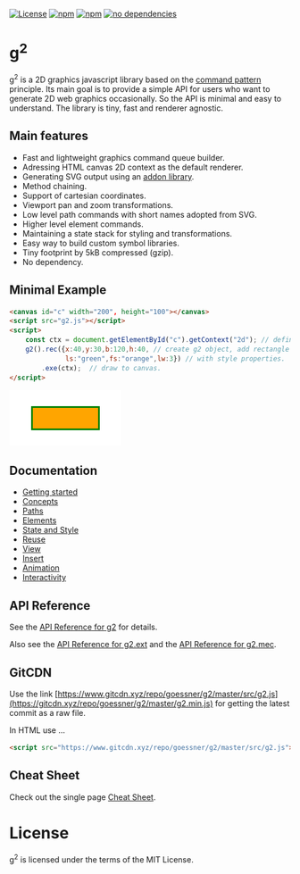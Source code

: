 [![License](http://img.shields.io/:license-mit-blue.svg)](https://github.com/goessner/g2/blob/master/LICENSE)
[![npm](https://img.shields.io/npm/v/g2d.svg)](https://www.npmjs.com/package/g2d)
[![npm](https://img.shields.io/npm/dt/g2d.svg)](https://www.npmjs.com/package/g2d)
[![no dependencies](https://img.shields.io/gemnasium/mathiasbynens/he.svg)](https://github.com/goessner/g2)

# g<sup>2</sup>

g<sup>2</sup> is a 2D graphics javascript library based on the [command pattern](http://addyosmani.com/resources/essentialjsdesignpatterns/book/#commandpatternjavascript) 
principle. Its main goal is to provide a simple API for users who want to generate 2D web graphics occasionally. 
So the API is minimal and easy to understand. The library is tiny, fast and renderer agnostic.

## Main features

* Fast and lightweight graphics command queue builder.
* Adressing HTML canvas 2D context as the default renderer.
* Generating SVG output using an [addon library](https://github.com/goessner/g2-svg).
* Method chaining.
* Support of cartesian coordinates.
* Viewport pan and zoom transformations.
* Low level path commands with short names adopted from SVG.
* Higher level element commands.
* Maintaining a state stack for styling and transformations.
* Easy way to build custom symbol libraries.
* Tiny footprint by 5kB compressed (gzip).
* No dependency.

## Minimal Example

```html
<canvas id="c" width="200", height="100"></canvas>
<script src="g2.js"></script>
<script>
    const ctx = document.getElementById("c").getContext("2d"); // define context
    g2().rec({x:40,y:30,b:120,h:40, // create g2 object, add rectangle
              ls:"green",fs:"orange",lw:3}) // with style properties.
        .exe(ctx);  // draw to canvas.
</script>
```
![first](/docs/img/g2-first.png)

## Documentation
  * [Getting started](../../wiki/getting-started)
  * [Concepts](../../wiki/concepts)
  * [Paths](../../wiki/paths)
  * [Elements](../../wiki/elements)
  * [State and Style](../../wiki/state-and-style)
  * [Reuse](../../wiki/reuse)
  * [View](../../wiki/view)
  * [Insert](../../wiki/insert)
  * [Animation](../../wiki/animation)
  * [Interactivity](../../wiki/interactivity)

## API Reference
See the [API Reference for g2](docs/api/g2.core.md) for details.

Also see the [API Reference for g2.ext](docs/api/g2.ext.md) and the [API Reference for g2.mec](docs/api/g2.mec.md).


## GitCDN
Use the link [https://www.gitcdn.xyz/repo/goessner/g2/master/src/g2.js](https://gitcdn.xyz/repo/goessner/g2/master/g2.min.js)
for getting the latest commit as a raw file.

In HTML use ...
```html
<script src="https://www.gitcdn.xyz/repo/goessner/g2/master/src/g2.js"></script>
```

## Cheat Sheet
Check out the single page [Cheat Sheet](docs/api/sheet.pdf).


# License
g<sup>2</sup> is licensed under the terms of the MIT License.
